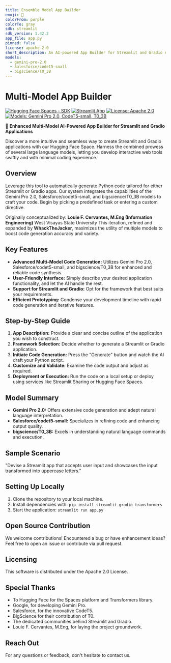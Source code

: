 ```yaml
---
title: Ensemble Model App Builder
emoji: 👀
colorFrom: purple
colorTo: gray
sdk: streamlit
sdk_version: 1.42.2
app_file: app.py
pinned: false
license: apache-2.0
short_description: An AI-powered App Builder for Streamlit and Gradio Apps
models:
  - gemini-pro-2.0
  - Salesforce/codet5-small
  - bigscience/T0_3B
---
```

# Multi-Model App Builder

[![Hugging Face Spaces - SDK](https://img.shields.io/badge/%F0%9F%A4%97%20Hugging%20Face-Spaces%20SDK-blue)](https://huggingface.co/spaces/whackthejacker/ensemble-model-app-builder)
[![Streamlit App](https://img.shields.io/badge/Streamlit-App-orange.svg)](https://streamlit.io/)
[![License: Apache 2.0](https://img.shields.io/badge/License-Apache%202.0-blue.svg)](https://opensource.org/licenses/Apache-2.0)
[![Models: Gemini Pro 2.0, CodeT5-small, T0_3B](https://img.shields.io/badge/Models-Gemini%20Pro%202.0%2C%20CodeT5--small%2C%20T0_3B-green)](https://huggingface.co/whackthejacker/ensemble-model-app-builder)

👀 **Enhanced Multi-Model AI-Powered App Builder for Streamlit and Gradio Applications**

Discover a more intuitive and seamless way to create Streamlit and Gradio applications with our Hugging Face Space. Harness the combined prowess of several large language models, letting you develop interactive web tools swiftly and with minimal coding experience.

## Overview

Leverage this tool to automatically generate Python code tailored for either Streamlit or Gradio apps. Our system integrates the capabilities of the Gemini Pro 2.0, Salesforce/codet5-small, and bigscience/T0_3B models to craft your code. Begin by picking a predefined task or entering a custom directive.

Originally conceptualized by:
**Louie F. Cervantes, M.Eng (Information Engineering)**
West Visayas State University
This iteration, refined and expanded by **WhackTheJacker**, maximizes the utility of multiple models to boost code generation accuracy and variety.

## Key Features

* **Advanced Multi-Model Code Generation:** Utilizes Gemini Pro 2.0, Salesforce/codet5-small, and bigscience/T0_3B for enhanced and reliable code synthesis.
* **User-Friendly Interface:** Simply describe your desired application functionality, and let the AI handle the rest.
* **Support for Streamlit and Gradio:** Opt for the framework that best suits your requirements.
* **Efficient Prototyping:** Condense your development timeline with rapid code generation and iterative features.

## Step-by-Step Guide

1. **App Description:** Provide a clear and concise outline of the application you wish to construct.
2. **Framework Selection:** Decide whether to generate a Streamlit or Gradio application.
3. **Initiate Code Generation:** Press the "Generate" button and watch the AI draft your Python script.
4. **Customize and Validate:** Examine the code output and adjust as required.
5. **Deployment or Execution:** Run the code on a local setup or deploy using services like Streamlit Sharing or Hugging Face Spaces.

## Model Summary

- **Gemini Pro 2.0:** Offers extensive code generation and adept natural language interpretation.
- **Salesforce/codet5-small:** Specializes in refining code and enhancing output quality.
- **bigscience/T0_3B:** Excels in understanding natural language commands and execution.

## Sample Scenario
"Devise a Streamlit app that accepts user input and showcases the input transformed into uppercase letters."

## Setting Up Locally
1. Clone the repository to your local machine.
2. Install dependencies with: `pip install streamlit gradio transformers`
3. Start the application: `streamlit run app.py`

## Open Source Contribution
We welcome contributions! Encountered a bug or have enhancement ideas? Feel free to open an issue or contribute via pull request.

## Licensing
This software is distributed under the Apache 2.0 License.

## Special Thanks
* To Hugging Face for the Spaces platform and Transformers library.
* Google, for developing Gemini Pro.
* Salesforce, for the innovative CodeT5.
* BigScience for their contribution of T0.
* The dedicated communities behind Streamlit and Gradio.
* Louie F. Cervantes, M.Eng, for laying the project groundwork.

## Reach Out
For any questions or feedback, don't hesitate to contact us.
